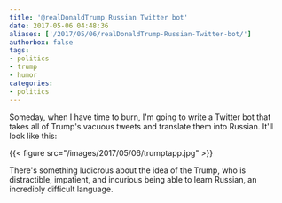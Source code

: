 ```yaml
---
title: '@realDonaldTrump Russian Twitter bot'
date: 2017-05-06 04:48:36
aliases: ['/2017/05/06/realDonaldTrump-Russian-Twitter-bot/']
authorbox: false
tags:
- politics
- trump
- humor
categories:
- politics
---
```

Someday, when I have time to burn, I'm going to write a Twitter bot that takes all of Trump's vacuous tweets and translate them into Russian. It'll look like this:

{{< figure src="/images/2017/05/06/trumptapp.jpg" >}}

There's something ludicrous about the idea of the Trump, who is distractible, impatient, and incurious being able to learn Russian, an incredibly difficult language.
